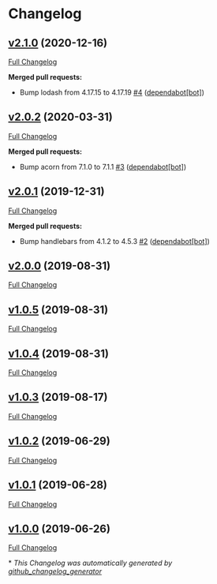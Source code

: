 # Changelog

## [v2.1.0](https://github.com/compwright/feathers-bee-queue/tree/v2.1.0) (2020-12-16)

[Full Changelog](https://github.com/compwright/feathers-bee-queue/compare/v2.0.2...v2.1.0)

**Merged pull requests:**

- Bump lodash from 4.17.15 to 4.17.19 [\#4](https://github.com/compwright/feathers-bee-queue/pull/4) ([dependabot[bot]](https://github.com/apps/dependabot))

## [v2.0.2](https://github.com/compwright/feathers-bee-queue/tree/v2.0.2) (2020-03-31)

[Full Changelog](https://github.com/compwright/feathers-bee-queue/compare/v2.0.1...v2.0.2)

**Merged pull requests:**

- Bump acorn from 7.1.0 to 7.1.1 [\#3](https://github.com/compwright/feathers-bee-queue/pull/3) ([dependabot[bot]](https://github.com/apps/dependabot))

## [v2.0.1](https://github.com/compwright/feathers-bee-queue/tree/v2.0.1) (2019-12-31)

[Full Changelog](https://github.com/compwright/feathers-bee-queue/compare/v2.0.0...v2.0.1)

**Merged pull requests:**

- Bump handlebars from 4.1.2 to 4.5.3 [\#2](https://github.com/compwright/feathers-bee-queue/pull/2) ([dependabot[bot]](https://github.com/apps/dependabot))

## [v2.0.0](https://github.com/compwright/feathers-bee-queue/tree/v2.0.0) (2019-08-31)

[Full Changelog](https://github.com/compwright/feathers-bee-queue/compare/v1.0.5...v2.0.0)

## [v1.0.5](https://github.com/compwright/feathers-bee-queue/tree/v1.0.5) (2019-08-31)

[Full Changelog](https://github.com/compwright/feathers-bee-queue/compare/v1.0.4...v1.0.5)

## [v1.0.4](https://github.com/compwright/feathers-bee-queue/tree/v1.0.4) (2019-08-31)

[Full Changelog](https://github.com/compwright/feathers-bee-queue/compare/v1.0.3...v1.0.4)

## [v1.0.3](https://github.com/compwright/feathers-bee-queue/tree/v1.0.3) (2019-08-17)

[Full Changelog](https://github.com/compwright/feathers-bee-queue/compare/v1.0.2...v1.0.3)

## [v1.0.2](https://github.com/compwright/feathers-bee-queue/tree/v1.0.2) (2019-06-29)

[Full Changelog](https://github.com/compwright/feathers-bee-queue/compare/v1.0.1...v1.0.2)

## [v1.0.1](https://github.com/compwright/feathers-bee-queue/tree/v1.0.1) (2019-06-28)

[Full Changelog](https://github.com/compwright/feathers-bee-queue/compare/v1.0.0...v1.0.1)

## [v1.0.0](https://github.com/compwright/feathers-bee-queue/tree/v1.0.0) (2019-06-26)

[Full Changelog](https://github.com/compwright/feathers-bee-queue/compare/98866e9c4f112b8c83ffda04f888135288f0b102...v1.0.0)



\* *This Changelog was automatically generated by [github_changelog_generator](https://github.com/github-changelog-generator/github-changelog-generator)*
